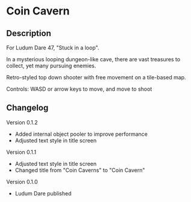 # Coin Cavern

## Description

For Ludum Dare 47, "Stuck in a loop".

In a mysterious looping dungeon-like cave, there are vast treasures to collect, yet many pursuing enemies.

Retro-styled top down shooter with free movement on a tile-based map.

Controls: WASD or arrow keys to move, and move to shoot

## Changelog

Version 0.1.2

- Added internal object pooler to improve performance
- Adjusted text style in title screen

Version 0.1.1

- Adjusted text style in title screen
- Changed title from "Coin Caverns" to "Coin Cavern"

Version 0.1.0

- Ludum Dare published